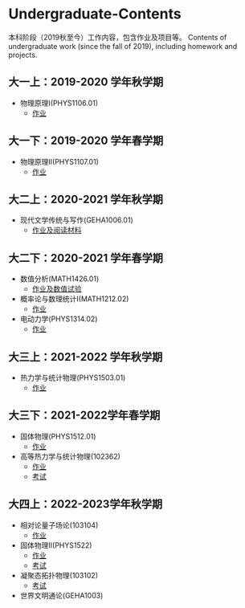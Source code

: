 # Undergraduate-Contents
本科阶段（2019秋至今）工作内容，包含作业及项目等。 Contents of undergraduate work (since the fall of 2019), including homework and projects.

## 大一上：2019-2020 学年秋学期
- 物理原理I(PHYS1106.01)
  - [作业](https://github.com/jyudong/Principle-of-Physics-I)


## 大一下：2019-2020 学年春学期
- 物理原理II(PHYS1107.01)
  - [作业](https://github.com/jyudong/Principle-of-Physics-II-Assignments)

## 大二上：2020-2021 学年秋学期
- 现代文学传统与写作(GEHA1006.01) 
  - [作业及阅读材料](https://github.com/jyudong/Modern-Literary-Tradition-and-Writing)

## 大二下：2020-2021 学年春学期
- 数值分析(MATH1426.01) 
  - [作业及数值试验](https://github.com/jyudong/Numerical-Analysis/tree/main/数值分析)
- 概率论与数理统计I(MATH1212.02)
  - [作业](https://github.com/jyudong/Probobality-ans-Statistics-I-Assignments)
- 电动力学(PHYS1314.02)
  - [作业](https://github.com/jyudong/Electrodynamics-Assignments)

## 大三上：2021-2022 学年秋学期
- 热力学与统计物理(PHYS1503.01)
  - [作业](https://github.com/jyudong/Thermodynamics-and-Statistical-Physics-Assignments)

## 大三下：2021-2022学年春学期
- 固体物理(PHYS1512.01)
  - [作业](https://github.com/jyudong/Solid-Physics-Assignments)
- 高等热力学与统计物理(102362)
  - [作业](https://github.com/jyudong/Advanced-Thermodynamics-and-Statistical-Physics-Assignments)
  - [考试](https://github.com/jyudong/Advanced-Thermodynamics-and-Statistical-Physics-Exam)

## 大四上：2022-2023学年秋学期
- 相对论量子场论(103104)
  - [作业](https://github.com/jyudong/Relativistic-Quantum-Field-Theory)
- 固体物理II(PHYS1522)
  - [作业](https://github.com/jyudong/Solid-Physics-II)
  - [考试](https://github.com/jyudong/Relativistic-Quantum-Field-Theory-Exam)
- 凝聚态拓扑物理(103102)
  - [考试](https://github.com/jyudong/Topological-Condensed-Matter-Physics-Exam)
- 世界文明通论(GEHA1003)
